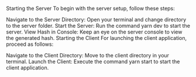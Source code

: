 Starting the Server
To begin with the server setup, follow these steps:

Navigate to the Server Directory: Open your terminal and change directory to the server folder.
Start the Server: Run the command yarn dev to start the server.
View Hash in Console: Keep an eye on the server console to view the generated hash.
Starting the Client
For launching the client application, proceed as follows:

Navigate to the Client Directory: Move to the client directory in your terminal.
Launch the Client: Execute the command yarn start to start the client application.

